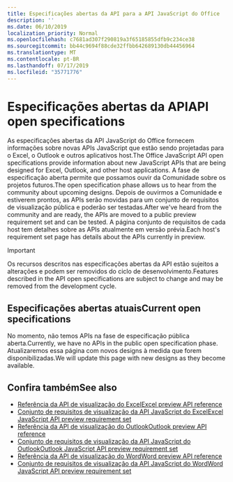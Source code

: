 ```yaml
---
title: Especificações abertas da API para a API JavaScript do Office
description: ''
ms.date: 06/10/2019
localization_priority: Normal
ms.openlocfilehash: c7681ad307f290819a3f65185855dfb9c234ce38
ms.sourcegitcommit: bb44c9694f88cde32ffbb642689130db44456964
ms.translationtype: MT
ms.contentlocale: pt-BR
ms.lasthandoff: 07/17/2019
ms.locfileid: "35771776"
---
```

# <a name="api-open-specifications"></a><span data-ttu-id="6da97-102">Especificações abertas da API</span><span class="sxs-lookup"><span data-stu-id="6da97-102">API open specifications</span></span>

<span data-ttu-id="6da97-103">As especificações abertas da API JavaScript do Office fornecem informações sobre novas APIs JavaScript que estão sendo projetadas para o Excel, o Outlook e outros aplicativos host.</span><span class="sxs-lookup"><span data-stu-id="6da97-103">The Office JavaScript API open specifications provide information about new JavaScript APIs that are being designed for Excel, Outlook, and other host applications.</span></span> <span data-ttu-id="6da97-104">A fase de especificação aberta permite que possamos ouvir da Comunidade sobre os projetos futuros.</span><span class="sxs-lookup"><span data-stu-id="6da97-104">The open specification phase allows us to hear from the community about upcoming designs.</span></span> <span data-ttu-id="6da97-105">Depois de ouvirmos a Comunidade e estiverem prontos, as APIs serão movidas para um conjunto de requisitos de visualização pública e poderão ser testadas.</span><span class="sxs-lookup"><span data-stu-id="6da97-105">After we've heard from the community and are ready, the APIs are moved to a public preview requirement set and can be tested.</span></span> <span data-ttu-id="6da97-106">A página conjunto de requisitos de cada host tem detalhes sobre as APIs atualmente em versão prévia.</span><span class="sxs-lookup"><span data-stu-id="6da97-106">Each host's requirement set page has details about the APIs currently in preview.</span></span>

> [!IMPORTANT]
> <span data-ttu-id="6da97-107">Os recursos descritos nas especificações abertas da API estão sujeitos a alterações e podem ser removidos do ciclo de desenvolvimento.</span><span class="sxs-lookup"><span data-stu-id="6da97-107">Features described in the API open specifications are subject to change and may be removed from the development cycle.</span></span>

## <a name="current-open-specifications"></a><span data-ttu-id="6da97-108">Especificações abertas atuais</span><span class="sxs-lookup"><span data-stu-id="6da97-108">Current open specifications</span></span>

<span data-ttu-id="6da97-109">No momento, não temos APIs na fase de especificação pública aberta.</span><span class="sxs-lookup"><span data-stu-id="6da97-109">Currently, we have no APIs in the public open specification phase.</span></span> <span data-ttu-id="6da97-110">Atualizaremos essa página com novos designs à medida que forem disponibilizadas.</span><span class="sxs-lookup"><span data-stu-id="6da97-110">We will update this page with new designs as they become available.</span></span>

## <a name="see-also"></a><span data-ttu-id="6da97-111">Confira também</span><span class="sxs-lookup"><span data-stu-id="6da97-111">See also</span></span>

- [<span data-ttu-id="6da97-112">Referência da API de visualização do Excel</span><span class="sxs-lookup"><span data-stu-id="6da97-112">Excel preview API reference</span></span>](/javascript/api/excel)
- [<span data-ttu-id="6da97-113">Conjunto de requisitos de visualização da API JavaScript do Excel</span><span class="sxs-lookup"><span data-stu-id="6da97-113">Excel JavaScript API preview requirement set</span></span>](../requirement-sets/excel-preview-apis.md)
- [<span data-ttu-id="6da97-114">Referência da API de visualização do Outlook</span><span class="sxs-lookup"><span data-stu-id="6da97-114">Outlook preview API reference</span></span>](/javascript/api/outlook)
- [<span data-ttu-id="6da97-115">Conjunto de requisitos de visualização da API JavaScript do Outlook</span><span class="sxs-lookup"><span data-stu-id="6da97-115">Outlook JavaScript API preview requirement set</span></span>](..//objectmodel/preview-requirement-set/outlook-requirement-set-preview.md)
- [<span data-ttu-id="6da97-116">Referência da API de visualização do Word</span><span class="sxs-lookup"><span data-stu-id="6da97-116">Word preview API reference</span></span>](/javascript/api/word)
- [<span data-ttu-id="6da97-117">Conjunto de requisitos de visualização da API JavaScript do Word</span><span class="sxs-lookup"><span data-stu-id="6da97-117">Word JavaScript API preview requirement set</span></span>](../requirement-sets/word-api-requirement-sets.md#word-javascript-preview-apis)
